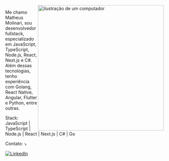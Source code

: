 <img src="https://raw.githubusercontent.com/MicaelliMedeiros/micaellimedeiros/master/image/computer-illustration.png" alt="ilustração de um computador" min-width="300px" max-width="300px" width="400px" align="right">

<p align="left"> 
  Me chamo Matheus Molinari, sou desenvolvedor fullstack, especializado em JavaScript, TypeScript, Node.js, React, Next.js e C#. Além dessas tecnologias, tenho experiência com Golang, React Native, Angular, Flutter e Python, entre outras.
</p>

<p align="left">
  Stack: JavaScript | TypeScript | Node.js | React | Next.js | C# | Go
</p>  

<p align="left">
  Contato: ⤵️
</p>

<p align="left">
  <a href="www.linkedin.com/in/ma-molinari" title="LinkedIn">
  <img src="https://img.shields.io/badge/-Linkedin-0e76a8?style=flat-square&logo=Linkedin&logoColor=white&link=LINK-DO-SEU-LINKEDIN" alt="LinkedIn"/></a>
</p>
